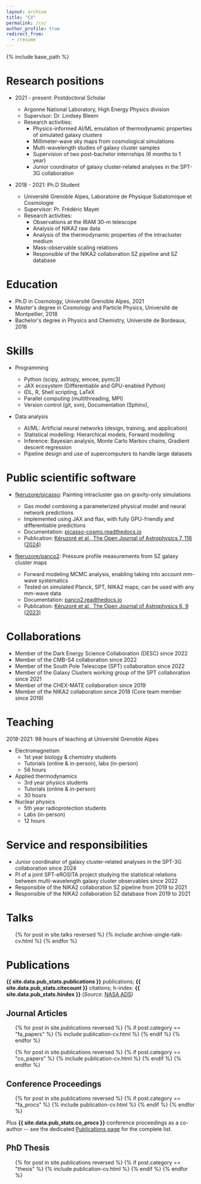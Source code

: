 ```yaml
---
layout: archive
title: "CV"
permalink: /cv/
author_profile: true
redirect_from:
  - /resume
---
```


{% include base_path %}

# Research positions

* 2021 - present: Postdoctoral Scholar
  * Argonne National Laboratory, High Energy Physics division
  * Supervisor: Dr. Lindsey Bleem
  * Research activities:
    * Physics-informed AI/ML emulation of thermodynamic properties of simulated galaxy clusters
    * Millimeter-wave sky maps from cosmological simulations
    * Multi-wavelength studies of galaxy cluster samples
    * Supervision of two post-bachelor internships (6 months to 1 year)
    * Junior coordinator of galaxy cluster-related analyses in the SPT-3G collaboration

* 2018 - 2021: Ph.D Student
  * Université Grenoble Alpes, Laboratoire de Physique Subatomique et Cosmologie
  * Supervisor: Pr. Frédéric Mayet
  * Research activities:
    * Observations at the IRAM 30-m telescope
    * Analysis of NIKA2 raw data
    * Analysis of the thermodynamic properties of the intracluster medium
    * Mass-observable scaling relations
    * Responsible of the NIKA2 collaboration SZ pipeline and SZ database

# Education

* Ph.D in Cosmology, Université Grenoble Alpes, 2021
* Master's degree in Cosmology and Particle Physics, Université de Montpellier, 2018
* Bachelor's degree in Physics and Chemistry, Université de Bordeaux, 2016

# Skills

* Programming
  * Python (scipy, astropy, emcee, pymc3)
  * JAX ecosystem (Differentiable and GPU-enabled Python)
  * IDL, R, Shell scripting, LaTeX
  * Parallel computing (multithreading, MPI)
  * Version control (git, svn), Documentation (Sphinx),

* Data analysis
  * AI/ML: Artificial neural networks (design, training, and application)
  * Statistical modelling: Hierarchical models, Forward modelling
  * Inference: Bayesian analysis, Monte Carlo Markov chains, Gradient descent regression
  * Pipeline design and use of supercomputers to handle large datasets

# Public scientific software

* [fkeruzore/picasso](https://github.com/fkeruzore/picasso): Painting intracluster gas on gravity-only simulations
  * Gas model combining a parameterized physical model and neural network predictions
  * Implemented using JAX and flax, with fully GPU-friendly and differentiable predictions
  * Documentation: [picasso-cosmo.readthedocs.io](https://picasso-cosmo.readthedocs.io)
  * Publication: [Kéruzoré et al., The Open Journal of Astrophysics 7, 116 (2024)](https://ui.adsabs.harvard.edu/link_gateway/2024OJAp....7E.116K/doi:10.33232/001c.127486)

* [fkeruzore/panco2](https://github.com/fkeruzore/panco2): Pressure profile measurements from SZ galaxy cluster maps
  * Forward modeling MCMC analysis, enabling taking into account mm-wave systematics
  * Tested on simulated Planck, SPT, NIKA2 maps; can be used with any mm-wave data
  * Documentation: [panco2.readthedocs.io](https://panco2.readthedocs.io)
  * Publication: [Kéruzoré et al., The Open Journal of Astrophysics 6, 9 (2023)](https://ui.adsabs.harvard.edu/link_gateway/2023OJAp....6E...9K/doi:10.21105/astro.2212.01439)

# Collaborations

* Member of the Dark Energy Science Collaboration (DESC) since 2022
* Member of the CMB-S4 collaboration since 2022
* Member of the South Pole Telescope (SPT) collaboration since 2022
* Member of the Galaxy Clusters working group of the SPT collaboration since 2021
* Member of the CHEX-MATE collaboration since 2019
* Member of the NIKA2 collaboration since 2018 (Core team member since 2019)

# Teaching

2018-2021: 98 hours of teaching at Université Grenoble Alpes
* Electromagnetism
  * 1st year biology & chemistry students
  * Tutorials (online & in-person), labs (in-person)
  * 56 hours
* Applied thermodynamics
  * 3rd year physics students
  * Tutorials (online & in-person)
  * 30 hours
* Nuclear physics
  * 5th year radioprotection students
  * Labs (in-person)
  * 12 hours

# Service and responsibilities

* Junior coordinator of galaxy cluster-related analyses in the SPT-3G collaboration since 2024
* PI of a joint SPT-eROSITA project studying the statistical relations between multi-wavelength galaxy cluster observables since 2022
* Responsible of the NIKA2 collaboration SZ pipeline from 2019 to 2021
* Responsible of the NIKA2 collaboration SZ database from 2019 to 2021

# Talks

<div class="publications-compact" markdown="1">

  <ul>{% for post in site.talks reversed %}
    {% include archive-single-talk-cv.html %}
  {% endfor %}</ul>

</div>

# Publications

<strong>{{ site.data.pub_stats.publications }}</strong> publications; <strong>{{ site.data.pub_stats.citecount }}</strong> citations; h-index: <strong>{{ site.data.pub_stats.hindex }}</strong> (*Source*: [NASA ADS](https://ui.adsabs.harvard.edu/search/filter_doctype_facet_hier_fq_doctype=AND&filter_doctype_facet_hier_fq_doctype=doctype_facet_hier%3A%220%2FArticle%22&fq=%7B!type%3Daqp%20v%3D%24fq_doctype%7D&fq_doctype=(doctype_facet_hier%3A%220%2FArticle%22)&q=%20author%3A%22keruzore%2C%20florian%22&sort=date%20desc%2C%20bibcode%20desc&p_=0))

<div class="publications-compact" markdown="1">

## Journal Articles

  <ul>{% for post in site.publications reversed %}
    {% if post.category == "fa_papers" %}
      {% include publication-cv.html %}
    {% endif %}
  {% endfor %}</ul>

  <ul>{% for post in site.publications reversed %}
    {% if post.category == "co_papers" %}
      {% include publication-cv.html %}
    {% endif %}
  {% endfor %}</ul>

## Conference Proceedings

  <ul>{% for post in site.publications reversed %}
    {% if post.category == "fa_procs" %}
      {% include publication-cv.html %}
    {% endif %}
  {% endfor %}</ul>

  Plus <strong>{{ site.data.pub_stats.co_procs }}</strong> conference proceedings as a co-author -- see the dedicated [Publications page](https://fkeruzore.github.io/publications/) for the complete list.

## PhD Thesis

  <ul>{% for post in site.publications reversed %}
    {% if post.category == "thesis" %}
      {% include publication-cv.html %}
    {% endif %}
  {% endfor %}</ul>

</div>

